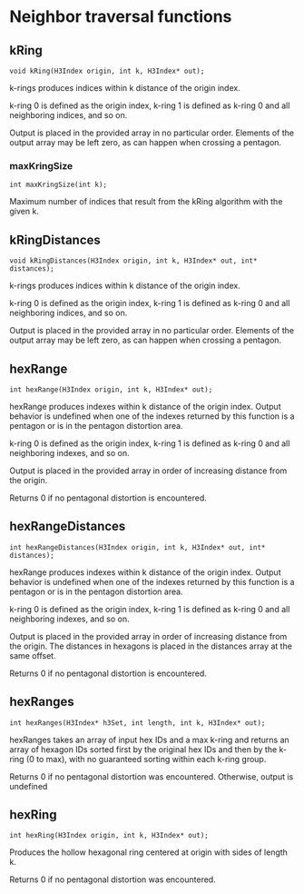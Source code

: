 # Neighbor traversal functions

## kRing

```
void kRing(H3Index origin, int k, H3Index* out);
```

k-rings produces indices within k distance of the origin index.

k-ring 0 is defined as the origin index, k-ring 1 is defined as k-ring 0 and
all neighboring indices, and so on.

Output is placed in the provided array in no particular order. Elements of
the output array may be left zero, as can happen when crossing a pentagon.

### maxKringSize

```
int maxKringSize(int k);
```

Maximum number of indices that result from the kRing algorithm with the given k.

## kRingDistances

```
void kRingDistances(H3Index origin, int k, H3Index* out, int* distances);
```

k-rings produces indices within k distance of the origin index.

k-ring 0 is defined as the origin index, k-ring 1 is defined as k-ring 0 and
all neighboring indices, and so on.

Output is placed in the provided array in no particular order. Elements of
the output array may be left zero, as can happen when crossing a pentagon.

## hexRange

```
int hexRange(H3Index origin, int k, H3Index* out);
```

hexRange produces indexes within k distance of the origin index.
Output behavior is undefined when one of the indexes returned by this
function is a pentagon or is in the pentagon distortion area.

k-ring 0 is defined as the origin index, k-ring 1 is defined as k-ring 0 and
all neighboring indexes, and so on.

Output is placed in the provided array in order of increasing distance from
the origin.

Returns 0 if no pentagonal distortion is encountered.
 
## hexRangeDistances

```
int hexRangeDistances(H3Index origin, int k, H3Index* out, int* distances);
```

hexRange produces indexes within k distance of the origin index.
Output behavior is undefined when one of the indexes returned by this
function is a pentagon or is in the pentagon distortion area.

k-ring 0 is defined as the origin index, k-ring 1 is defined as k-ring 0 and
all neighboring indexes, and so on.

Output is placed in the provided array in order of increasing distance from
the origin. The distances in hexagons is placed in the distances array at
the same offset.
 
Returns 0 if no pentagonal distortion is encountered.

## hexRanges

```
int hexRanges(H3Index* h3Set, int length, int k, H3Index* out);
```

hexRanges takes an array of input hex IDs and a max k-ring and returns an
array of hexagon IDs sorted first by the original hex IDs and then by the
k-ring (0 to max), with no guaranteed sorting within each k-ring group.

Returns 0 if no pentagonal distortion was encountered. Otherwise, output
is undefined

## hexRing

```
int hexRing(H3Index origin, int k, H3Index* out);
```

Produces the hollow hexagonal ring centered at origin with sides of length k.
 
Returns 0 if no pentagonal distortion was encountered.
